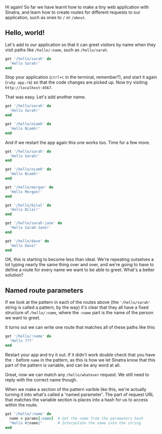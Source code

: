 Hi again! So far we have learnt how to make a tiny web application with
Sinatra, and learn how to create routes for different requests to our
application, such as ones to `/` or `/about`.

## Hello, world!

Let's add to our application so that it can greet visitors by name when they
visit paths like `/hello/:name`, such as `/hello/sarah`.

```ruby
get '/hello/sarah' do
  'Hello Sarah!'
end
```

Stop your application (`ctrl+c` in the terminal, remember?), and start it
again
(`ruby app.rb`) so that the code changes are picked up. Now try visiting
`http://localhost:4567`.

That was easy. Let's add another name.

```ruby
get '/hello/sarah' do
  'Hello Sarah!'
end

get '/hello/niamh' do
  'Hello Niamh!'
end
```

And if we restart the app again this one works too. Time for a few more.

```ruby
get '/hello/sarah' do
  'Hello Sarah!'
end

get '/hello/niamh' do
  'Hello Niamh!'
end

get '/hello/morgan' do
  'Hello Morgan!'
end

get '/hello/bilal' do
  'Hello Bilal!'
end

get '/hello/sarah-jane' do
  'Hello Sarah-Jane!'
end

get '/hello/dave' do
  'Hello Dave!'
end
```

OK, this is starting to become less than ideal. We're repeating outselves a
lot typing nearly the same thing over and over, and we're going to have to
define a route for every name we want to be able to greet. What's a better
solution?


## Named route parameters

If we look at the pattern in each of the routes above (the `'/hello/sarah'`
string is called a pattern, by the way) it's clear that they all have a fixed
structure of `/hello/:name`, where the `:name` part is the name of the person
we want to greet.

It turns out we can write one route that matches all of these paths like this:

```ruby
get '/hello/:name' do
  'Hello ???'
end
```

Restart your app and try it out. If it didn't work double check that you have
the `:` before `name` in the pattern, as this is how we let Sinatra know that
this part of the pattern is variable, and can be any word at all.

Great, now we can match any `/hello/whatever` request. We still need to reply
with the correct name though.

When we make a section of the pattern varible like this, we're actually
turning it into what's called a 'named parameter'. The part of request URL
that matches the variable section is places into a hash for us to access
within the route.

```ruby
get '/hello/:name' do
  name = params[:name]  # Get the name from the parameters hash
  "Hello #{name}"       # Interpolate the name into the string
end
```
